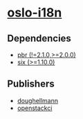 # [oslo-i18n](https://pypi.org/project/oslo-i18n)

## Dependencies
- [pbr (!=2.1.0,>=2.0.0)](packages/p/pbr.md)
- [six (>=1.10.0)](packages/s/six.md)



## Publishers
- [doughellmann](https://pypi.org/user/doughellmann)
- [openstackci](https://pypi.org/user/openstackci)

